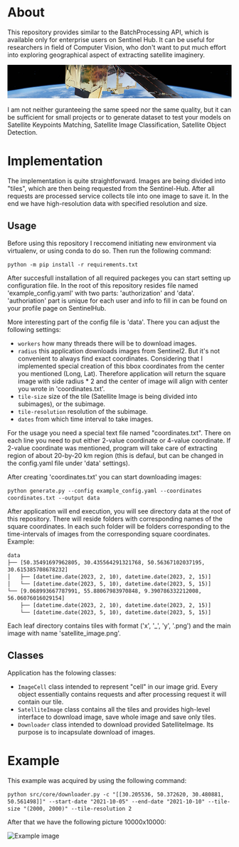 # About
This repository provides similar to the BatchProcessing API, which is available only for enterprise users on Sentinel Hub. It can be useful for researchers in field of Computer Vision, who don't want to put much effort into exploring geographical aspect of extracting satellite imaginery.

![Image of the satellite](./misc/satellite.jpg)

I am not neither guranteeing the same speed nor the same quality, but it can be sufficient for small projects or to generate dataset to test your models on Satellite Keypoints Matching, Satellite Image Classification, Satellite Object Detection.

# Implementation
The implementation is quite straightforward. Images are being divided into "tiles", which are then being requested from the Sentinel-Hub. After all requests are processed service collects tile into one image to save it. In the end we have high-resolution data with specified resolution and size.

## Usage
Before using this repository I reccomend initiating new environment via virtualenv, or using conda to do so. Then run the following command:
```
python -m pip install -r requirements.txt
```
After succesfull installation of all required packeges you can start setting up configuration file. In the root of this repository resides file named 'example_config.yaml' with two parts: 'authorization' and 'data'. 'authoriation' part is unique for each user and info to fill in can be found on your profile page on SentinelHub.

More interesting part of the config file is 'data'. There you can adjust the following settings:
- `workers` how many threads there will be to download images.
- `radius` this application downloads images from Sentinel2. But it's not convenient to always find exact coordinates. Considering that I implemented special creation of this bbox coordinates from the center you mentioned (Long, Lat). Therefore application will return the square image with side radius * 2 and the center of image will align with center you wrote in 'coordinates.txt'.
- `tile-size` size of the tile (Satellite Image is being divided into subimages), or the subimage.
- `tile-resolution` resolution of the subimage.
- `dates` from which time interval to take images.

For the usage you need a special text file named "coordinates.txt". There on each line you need to put either 2-value coordinate or 4-value coordinate. If 2-value coordinate was mentioned, program will take care of extracting region of about 20-by-20 km region (this is defaul, but can be changed in the config.yaml file under 'data' settings).

After creating 'coordinates.txt' you can start downloading images:
```
python generate.py --config example_config.yaml --coordinates coordinates.txt --output data
```
After application will end execution, you will see directory data at the root of this repository. There will reside folders with corresponding names of the square coordinates. In each such folder will be folders corresponding to the time-intervals of images from the corresponding square coordinates. Example:
```
data
├── [50.35491697962805, 30.435564291321768, 50.56367102037195, 30.615385708678232]
│   ├── [datetime.date(2023, 2, 10), datetime.date(2023, 2, 15)]
│   └── [datetime.date(2023, 5, 10), datetime.date(2023, 5, 15)]
└── [9.068993667787991, 55.88067983970848, 9.390786332212008, 56.06076016029154]
    ├── [datetime.date(2023, 2, 10), datetime.date(2023, 2, 15)]
    └── [datetime.date(2023, 5, 10), datetime.date(2023, 5, 15)]
```
Each leaf directory contains tiles with format ('x', '_', 'y', '.png') and the main image with name 'satellite_image.png'.

## Classes
Application has the folowing classes:

- `ImageCell` class intended to represent "cell" in our image grid. Every object essentially contains requests and after processing request it will contain our tile.
- `SatelliteImage` class contains all the tiles and provides high-level interface to download image, save whole image and save only tiles.
- `Downloader` class intended to download provided SatelliteImage. Its purpose is to incapsulate download of images.

# Example

This example was acquired by using the following command:

```
python src/core/downloader.py -c "[[30.205536, 50.372620, 30.480881, 50.561498]]" --start-date "2021-10-05" --end-date "2021-10-10" --tile-size "(2000, 2000)" --tile-resolution 2
```

After that we have the following picture 10000x10000:

![Example image](./misc/example.png)